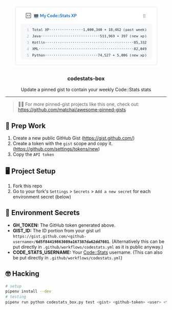 <p align='center'>
  <img src="art/codestats-box.png">
  <h3 align="center">codestats-box</h3>
  <p align="center">Update a pinned gist to contain your weekly Code::Stats stats</p>
</p>

---

> 📌✨ For more pinned-gist projects like this one, check out: https://github.com/matchai/awesome-pinned-gists

## 🎒 Prep Work

1. Create a new public GitHub Gist (https://gist.github.com/)
2. Create a token with the `gist` scope and copy it. (https://github.com/settings/tokens/new)
3. Copy the `API token`

## 🖥 Project Setup

1. Fork this repo
2. Go to your fork's `Settings` > `Secrets` > `Add a new secret` for each environment secret (below)

## 🤫 Environment Secrets

- **GH_TOKEN:** The GitHub token generated above.
- **GIST_ID:** The ID portion from your gist url `https://gist.github.com/<github-username>/`**`6d5f84419863089a167387da62dd7081`**. (Alternatively this can be put directly in `.github/workflows/codestats.yml` as it is public anyway.)
- **CODE_STATS_USERNAME:** Your [Code::Stats](https://codestats.net) username. (This can also be put directly in `.github/workflows/codestats.yml`)

## 🤓 Hacking

```bash
# setup
pipenv install --dev
# testing
pipenv run python codestats_box.py test <gist> <github-token> <user> <type>
```
